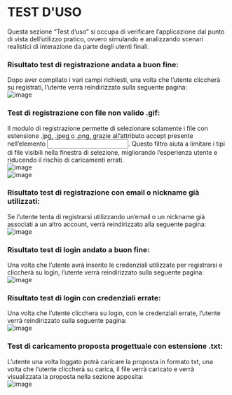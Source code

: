 # TEST D'USO
Questa sezione “Test d’uso” si occupa di verificare l’applicazione dal punto di vista dell’utilizzo pratico, ovvero simulando e analizzando scenari realistici di interazione da parte degli utenti finali.  
### Risultato test di registrazione andata a buon fine:
Dopo aver compilato i vari campi richiesti, una volta che l’utente cliccherà su registrati, l’utente verrà reindirizzato sulla seguente pagina:  
![image](https://github.com/user-attachments/assets/f5923627-55f9-4063-b3c7-85c1eda388af)  
### Test di registrazione con file non valido .gif:
Il modulo di registrazione permette di selezionare solamente i file con estensione .jpg, .jpeg o .png, grazie all’attributo accept presente nell’elemento <input>. Questo filtro aiuta a limitare i tipi di file visibili nella finestra di selezione, migliorando l’esperienza utente e riducendo il rischio di caricamenti errati.  
![image](https://github.com/user-attachments/assets/6246f8fd-21e1-46dd-9320-308abcec399f)  
![image](https://github.com/user-attachments/assets/d6bb2a98-4f9b-4e5b-8994-6f61d79544ac)  
### Risultato test di registrazione con email o nickname già utilizzati:
Se l’utente tenta di registrarsi utilizzando un’email o un nickname già associati a un altro account, verrà reindirizzato alla seguente pagina:  
![image](https://github.com/user-attachments/assets/c983f579-405c-47c8-a4d2-3ae9cbcfd1ba)  
### Risultato test di login andato a buon fine:
Una volta che l’utente avrà inserito le credenziali utilizzate per registrarsi e cliccherà su login, l’utente verrà reindirizzato sulla seguente pagina:  
![image](https://github.com/user-attachments/assets/9e8d4fcd-aa0f-4b33-99f3-882ddcb5309f)  
### Risultato test di login con credenziali errate:
Una volta che l’utente clicchera su login, con le credenziali errate, l’utente verrà reindirizzato sulla seguente pagina:  
![image](https://github.com/user-attachments/assets/2299aed6-6899-424f-916c-a6b8993138ad)  
### Test di caricamento proposta progettuale con estensione .txt:
L’utente una volta loggato potrà caricare la proposta in formato txt, una volta che l’utente cliccherà su carica, il file verrà caricato e verrà visualizzata la proposta nella sezione apposita:  
![image](https://github.com/user-attachments/assets/cf704d4f-cfe0-4825-95bf-71d91a26ffa8)






